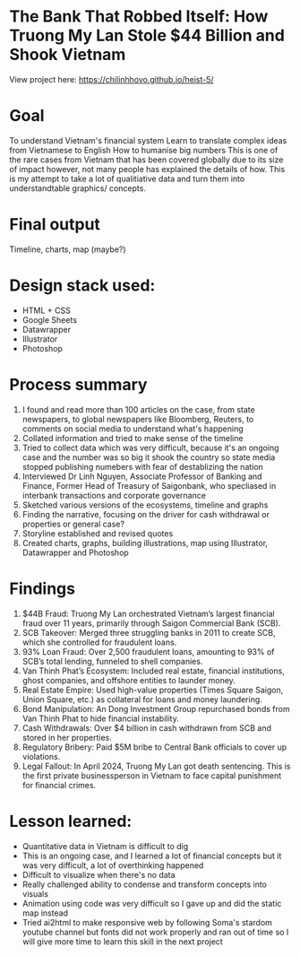 # The Bank That Robbed Itself: How Truong My Lan Stole $44 Billion and Shook Vietnam
 
View project here: https://chilinhhovo.github.io/heist-5/

# Goal 
To understand Vietnam's financial system 
Learn to translate complex ideas from Vietnamese to English
How to humanise big numbers 
This is one of the rare cases from Vietnam that has been covered globally due to its size of impact however, not many people has explained the details of how. This is my attempt to take a lot of qualitiative data and turn them into understandtable graphics/ concepts. 

# Final output 
Timeline, charts, map (maybe?) 

# Design stack used:
- HTML + CSS 
- Google Sheets
- Datawrapper 
- Illustrator 
- Photoshop

# Process summary
1. I found and read more than 100 articles on the case, from state newspapers, to global newspapers like Bloomberg, Reuters, to comments on social media to understand what's happening
2. Collated information and tried to make sense of the timeline
3. Tried to collect data which was very difficult, because it's an ongoing case and the number was so big it shook the country so state media stopped publishing numebers with fear of destablizing the nation
4. Interviewed Dr Linh Nguyen, Associate Professor of Banking and Finance, Former Head of Treasury of Saigonbank, who specliased in interbank transactions and corporate governance
5. Sketched various versions of the ecosystems, timeline and graphs
6. Finding the narrative, focusing on the driver for cash withdrawal or properties or general case?
7. Storyline established and revised quotes
8. Created charts, graphs, building illustrations, map using Illustrator, Datawrapper and Photoshop

# Findings
1. $44B Fraud: Truong My Lan orchestrated Vietnam’s largest financial fraud over 11 years, primarily through Saigon Commercial Bank (SCB).
2. SCB Takeover: Merged three struggling banks in 2011 to create SCB, which she controlled for fraudulent loans.
3. 93% Loan Fraud: Over 2,500 fraudulent loans, amounting to 93% of SCB’s total lending, funneled to shell companies.
4. Van Thinh Phat’s Ecosystem: Included real estate, financial institutions, ghost companies, and offshore entities to launder money.
5. Real Estate Empire: Used high-value properties (Times Square Saigon, Union Square, etc.) as collateral for loans and money laundering.
6. Bond Manipulation: An Dong Investment Group repurchased bonds from Van Thinh Phat to hide financial instability.
7. Cash Withdrawals: Over $4 billion in cash withdrawn from SCB and stored in her properties.
8. Regulatory Bribery: Paid $5M bribe to Central Bank officials to cover up violations.
9. Legal Fallout: In April 2024, Truong My Lan got death sentencing. This is the first private businessperson in Vietnam to face capital punishment for financial crimes.

# Lesson learned: 
- Quantitative data in Vietnam is difficult to dig
- This is an ongoing case, and I learned a lot of financial concepts but it was very difficult, a lot of overthinking happened
- Difficult to visualize when there's no data
- Really challenged ability to condense and transform concepts into visuals
- Animation using code was very difficult so I gave up and did the static map instead
- Tried ai2html to make responsive web by following Soma's stardom youtube channel but fonts did not work properly and ran out of time so I will give more time to learn this skill in the next project 
